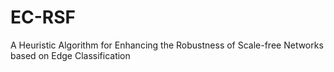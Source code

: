 # EC-RSF
A Heuristic Algorithm for Enhancing the Robustness of Scale-free Networks based on Edge Classification
